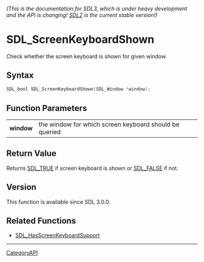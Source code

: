 ###### (This is the documentation for SDL3, which is under heavy development and the API is changing! [SDL2](https://wiki.libsdl.org/SDL2/) is the current stable version!)
# SDL_ScreenKeyboardShown

Check whether the screen keyboard is shown for given window.

## Syntax

```c
SDL_bool SDL_ScreenKeyboardShown(SDL_Window *window);

```

## Function Parameters

|                |                                                        |
| -------------- | ------------------------------------------------------ |
| **window**     | the window for which screen keyboard should be queried |

## Return Value

Returns [SDL_TRUE](SDL_TRUE.md) if screen keyboard is shown or
[SDL_FALSE](SDL_FALSE.md) if not.

## Version

This function is available since SDL 3.0.0.

## Related Functions

* [SDL_HasScreenKeyboardSupport](SDL_HasScreenKeyboardSupport.md)

----
[CategoryAPI](CategoryAPI.md)
